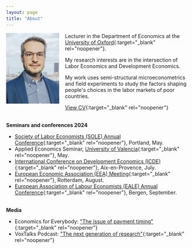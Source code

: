 ```yaml
---
layout: page
title: "About"
---
```


<img
src="/assets/images/thiago-scarelli-website.jpg"
alt="Thiago Scarelli."
style="float: left;
	padding-right: 16px;
    padding-bottom: 16px;
    width: 145px;">

Lecturer in the Department of Economics at the [University of Oxford](https://www.economics.ox.ac.uk/people/thiago-scarelli){:target="_blank" rel="noopener"}. 

My research interests are in the intersection of Labor Economics and Development Economics.

My work uses semi-structural microeconometrics and field experiments to study the factors shaping people's choices in the labor markets of poor countries.

[View CV](https://thiagoscarelli.github.io/assets/pdfs/Thiago_Scarelli_CV.pdf){:target="_blank" rel="noopener"}

<br>**Seminars and conferences 2024**

- [Society of Labor Economists (SOLE) Annual Conference](https://www.sole-jole.org/upcoming-meeting){:target="_blank" rel="noopener"}, Portland, May.
- Applied Economics Seminar, [University of Valencia](https://www.uv.es/uvweb/college/en/university-valencia-1285845048380.html){:target="_blank" rel="noopener"}, May.
- [International Conference on Development Economics (ICDE)](https://icde2024.sciencesconf.org/?lang=en){:target="_blank" rel="noopener"}, Aix-en-Provence, July.
- [European Economic Association (EEA) Meeting](https://www.eea-esem-congresses.org/){:target="_blank" rel="noopener"}, Rotterdam, August.
- [European Association of Labour Economists (EALE) Annual Conference](https://www.nhh.no/en/calendar/fair/2024/conferences/eale-conference-2024/){:target="_blank" rel="noopener"}, Bergen, September.

<br>**Media**

- Economics for Everybody: ["The issue of payment timing"](https://www.parisschoolofeconomics.eu/en/news/the-issue-of-payment-timing-by-thiago-scarelli/){:target="_blank" rel="noopener"}
- VoxTalks Podcast: ["The next generation of research"](https://cepr.org/multimedia/next-generation-research){:target="_blank" rel="noopener"}
